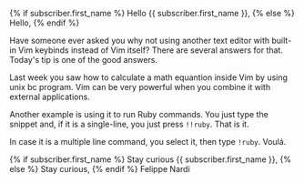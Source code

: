 {% if subscriber.first_name %}
Hello {{ subscriber.first_name }},
{% else %}
Hello,
{% endif %}

Have someone ever asked you why not using another
text editor with built-in Vim keybinds instead of
Vim itself? There are several answers for that.
Today's tip is one of the  good answers.

Last week you saw how to calculate a math
equantion inside Vim by using unix bc program. Vim
can be very powerful when you combine it with
external applications.

Another example is using it to run Ruby commands.
You just type the snippet and, if it is a
single-line, you just press `!!ruby`. That is it.

In case it is a multiple line command, you select
it, then type `!ruby`. Voulá.

{% if subscriber.first_name %}
Stay curious {{ subscriber.first_name }},
{% else %}
Stay curious,
{% endif %}
Felippe Nardi
